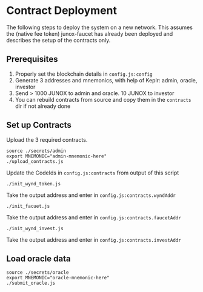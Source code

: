 # Contract Deployment

The following steps to deploy the system on a new network.
This assumes the (native fee token) junox-faucet has already been deployed
and describes the setup of the contracts only.

## Prerequisites

1. Properly set the blockchain details in `config.js:config`
2. Generate 3 addresses and mnemonics, with help of Keplr: admin, oracle, investor
3. Send > 1000 JUNOX to admin and oracle. 10 JUNOX to investor
4. You can rebuild contracts from source and copy them in the `contracts` dir if not already done

## Set up Contracts

Upload the 3 required contracts.

```shell
source ./secrets/admin
export MNEMONIC="admin-mnemonic-here"
./upload_contracts.js
```

Update the CodeIds in `config.js:contracts` from output of this script

```shell
./init_wynd_token.js
```

Take the output address and enter in `config.js:contracts.wyndAddr`

```shell
./init_facuet.js
```

Take the output address and enter in `config.js:contracts.faucetAddr`

```shell
./init_wynd_invest.js
```

Take the output address and enter in `config.js:contracts.investAddr`

## Load oracle data


```shell
source ./secrets/oracle
export MNEMONIC="oracle-mnemonic-here"
./submit_oracle.js
```
